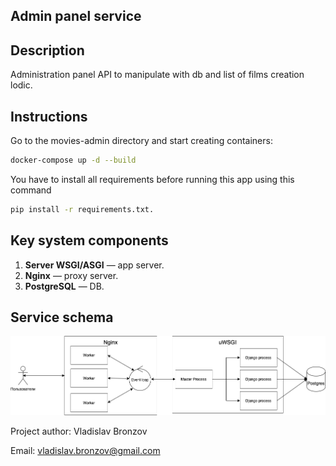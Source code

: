 ## Admin panel service 

## Description
Administration panel API to manipulate with db and list of films creation lodic.


## Instructions
Go to the movies-admin directory and start creating containers:
```bash
docker-compose up -d --build
```
You have to install all requirements before running this app using this command
```bash
pip install -r requirements.txt.
```

## Key system components
1. **Server WSGI/ASGI** — app server.
2. **Nginx** — proxy server.
3. **PostgreSQL** — DB. 

## Service schema
![all](images/all.png)


Project author: Vladislav Bronzov

Email: vladislav.bronzov@gmail.com

